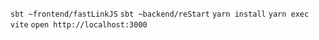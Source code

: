 `sbt ~frontend/fastLinkJS`
`sbt ~backend/reStart`
`yarn install`
`yarn exec vite`
`open http://localhost:3000`
